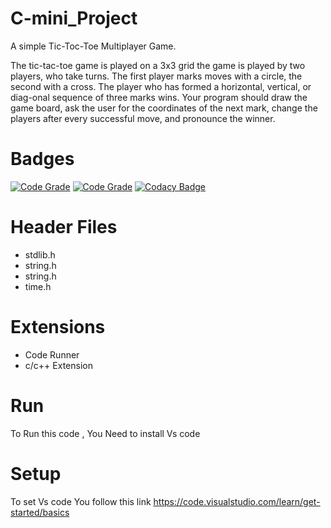 # C-mini_Project

A simple Tic-Toc-Toe Multiplayer Game.  

The tic-tac-toe game is played on a 3x3 grid the game is played by two players, who take turns. The first player marks moves with a circle, the second with a cross. The player who has formed a horizontal, vertical, or diag-onal sequence of three marks wins. Your program should draw the game board, ask the user for the coordinates of the next mark, change the players after every successful move, and pronounce the winner.

# Badges
[![Code Grade](https://www.code-inspector.com/project/27733/score/svg)](https://www.code-inspector.com)
[![Code Grade](https://www.code-inspector.com/project/27733/status/svg)](https://www.code-inspector.com)
[![Codacy Badge](https://app.codacy.com/project/badge/Grade/af7d985178f14fc4be376359d8d8303c)](https://www.codacy.com/gh/vamsi5235/C-mini_Project/dashboard?utm_source=github.com&amp;utm_medium=referral&amp;utm_content=vamsi5235/C-mini_Project&amp;utm_campaign=Badge_Grade)



# Header Files
* stdlib.h
* string.h
* string.h
* time.h

# Extensions
* Code Runner
* c/c++ Extension
# Run 
To Run this code , You Need to install Vs code 
# Setup
To set Vs code You follow this link https://code.visualstudio.com/learn/get-started/basics
